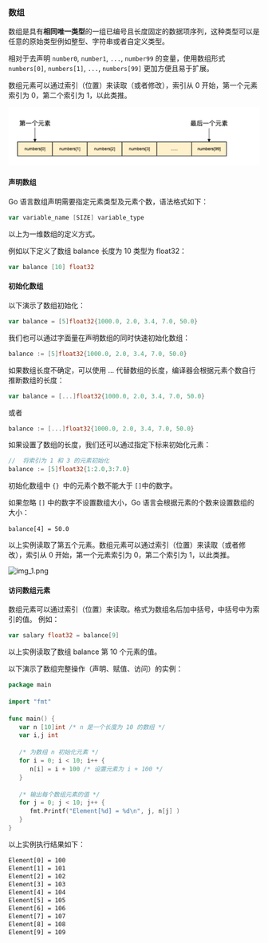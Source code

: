 ### 数组

数组是具有**相同唯一类型**的一组已编号且长度固定的数据项序列，这种类型可以是任意的原始类型例如整型、字符串或者自定义类型。

相对于去声明 `number0`, `number1`, `...`, `number99` 的变量，使用数组形式 `numbers[0]`, `numbers[1]`, `...`, `numbers[99]` 更加方便且易于扩展。

数组元素可以通过索引（位置）来读取（或者修改），索引从 0 开始，第一个元素索引为 0，第二个索引为 1，以此类推。

![img.png](img/数组.png)


#### 声明数组
Go 语言数组声明需要指定元素类型及元素个数，语法格式如下：

```go
var variable_name [SIZE] variable_type
```

以上为一维数组的定义方式。

例如以下定义了数组 balance 长度为 10 类型为 float32：
```go
var balance [10] float32
```

#### 初始化数组
以下演示了数组初始化：
```go
var balance = [5]float32{1000.0, 2.0, 3.4, 7.0, 50.0}
```

我们也可以通过字面量在声明数组的同时快速初始化数组：
```go
balance := [5]float32{1000.0, 2.0, 3.4, 7.0, 50.0}
```
如果数组长度不确定，可以使用 ... 代替数组的长度，编译器会根据元素个数自行推断数组的长度：
```go
var balance = [...]float32{1000.0, 2.0, 3.4, 7.0, 50.0}
```
或者
```go
balance := [...]float32{1000.0, 2.0, 3.4, 7.0, 50.0}
```

如果设置了数组的长度，我们还可以通过指定下标来初始化元素：
```go
//  将索引为 1 和 3 的元素初始化
balance := [5]float32{1:2.0,3:7.0}
```
初始化数组中 `{} `中的元素个数不能大于 `[]`中的数字。

如果忽略 `[]` 中的数字不设置数组大小，Go 语言会根据元素的个数来设置数组的大小：

```balance[4] = 50.0```

以上实例读取了第五个元素。数组元素可以通过索引（位置）来读取（或者修改），索引从 0 开始，第一个元素索引为 0，第二个索引为 1，以此类推。

![img_1.png](img/数组1.png)

#### 访问数组元素
数组元素可以通过索引（位置）来读取。格式为数组名后加中括号，中括号中为索引的值。
例如：
```go
var salary float32 = balance[9]
```
以上实例读取了数组 balance 第 10 个元素的值。

以下演示了数组完整操作（声明、赋值、访问）的实例：

```go
package main

import "fmt"

func main() {
   var n [10]int /* n 是一个长度为 10 的数组 */
   var i,j int

   /* 为数组 n 初始化元素 */        
   for i = 0; i < 10; i++ {
      n[i] = i + 100 /* 设置元素为 i + 100 */
   }

   /* 输出每个数组元素的值 */
   for j = 0; j < 10; j++ {
      fmt.Printf("Element[%d] = %d\n", j, n[j] )
   }
}
```
以上实例执行结果如下：

```text
Element[0] = 100
Element[1] = 101
Element[2] = 102
Element[3] = 103
Element[4] = 104
Element[5] = 105
Element[6] = 106
Element[7] = 107
Element[8] = 108
Element[9] = 109
```